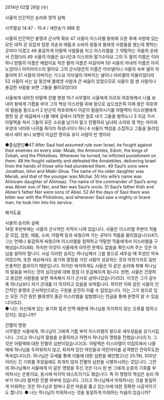 2014년 02월 26일 (수)

사울의 인간적인 승리와 영적 실패



사무엘상 14:47 - 15:4 / 새찬송가 488 장


사울의 인간적인 용맹과 군사력 확보
47 사울이 이스라엘 왕위에 오른 후에 사방에 있는 모든 대적 곧 모압과 암몬 자손과 에돔과 소바의 왕들과 블레셋 사람들을 쳤는데 향하는 곳마다 이겼고 48 용감하게 아말렉 사람들을 치고 이스라엘을 그 약탈하는 자들의 손에서 건졌더라 49 사울의 아들은 요나단과 이스위와 말기수아요 그의 두 딸의 이름은 이러하니 맏딸의 이름은 메랍이요 작은 딸의 이름은 미갈이며 50 사울의 아내의 이름은 아히노암이니 아히마아스의 딸이요 그의 군사령관의 이름은 아브넬이니 사울의 숙부 넬의 아들이며 51 사울의 아버지는 기스요 아브넬의 아버지는 넬이니 아비엘의 아들이었더라 52 사울이 사는 날 동안에 블레셋 사람과 큰 싸움이 있었으므로 사울이 힘 센 사람이나 용감한 사람을 보면 그들을 불러모았더라

사울에게 내려진 아말렉 진멸 명령 
15:1 사무엘이 사울에게 이르되 여호와께서 나를 보내어 왕에게 기름을 부어 그의 백성 이스라엘 위에 왕으로 삼으셨은즉 이제 왕은 여호와의 말씀을 들으소서 2 만군의 여호와께서 이같이 말씀하시기를 아말렉이 이스라엘에게 행한 일 곧 애굽에서 나올 때에 길에서 대적한 일로 내가 그들을 벌하노니 3 지금 가서 아말렉을 쳐서 그들의 모든 소유를 남기지 말고 진멸하되 남녀와 소아와 젖 먹는 아이와 우양과 낙타와 나귀를 죽이라 하셨나이다 하니 4 사울이 백성을 소집하고 그들을 들라임에서 세어 보니 보병이 이십만 명이요 유다 사람이 만 명이라 


●중심문단●47 After Saul had assumed rule over Israel, he fought against their enemies on every side: Moab, the Ammonites, Edom, the kings of Zobah, and the Philistines. Wherever he turned, he inflicted punishment on them. 48 He fought valiantly and defeated the Amalekites, delivering Israel from the hands of those who had plundered them. 49 Saul’s sons were Jonathan, Ishvi and Malki-Shua. The name of his older daughter was Merab, and that of the younger was Michal. 50 His wife’s name was Ahinoam daughter of Ahimaaz. The name of the commander of Saul’s army was Abner son of Ner, and Ner was Saul’s uncle. 51 Saul’s father Kish and Abner’s father Ner were sons of Abiel. 52 All the days of Saul there was bitter war with the Philistines, and whenever Saul saw a mighty or brave man, he took him into his service.

해석도움





사울의 승리와 실패  
14장 후반부에는 사울의 군사적인 치적이 나와 있습니다. 사울은 이스라엘 주변의 적들 곧 모압, 암몬, 에돔, 소바, 아말렉 등과 싸웠으며 가는 곳마다 적들을 물리쳤습니다(47). 그는 언제나 용감하게 싸웠으며 이스라엘을 침략하고 약탈한 적들에게서 이스라엘을 구해냈습니다(48). 하지만 이것이 사울에게 아무런 문제도 없음을 확인시켜 주는 것은 아님을 알아야 합니다. 사실 이러한 승리는 하나님께서 그를 왕으로 세우실 때 주셨던 약속이었으며, 또한 세상에서도 용기와 열정을 가진 사람이 성공하는 것과 마찬가지로 일반 은총적인 결과이기 때문입니다. 하지만 애석하게도 사울은 이 같은 승리에 취해 하나님의 말씀을 버리는 것의 심각성에 대해 점점 더 둔감해지게 됩니다. 한편, 사울은 건장하고 용감한 사람들을 보면 계속해서 자기 군사로 삼아나갔습니다(52). 이것은 그가 갈수록 하나님보다 자기 군대를 더 의지하고 있음을 보여줍니다. 하지만 이와 같은 사울의 인간적인 용맹과 군사력만으로는 구원을 온전히 이룰 수 없었습니다. 이는 그가 왕으로 있는 모든 기간 동안 블레셋이 줄곧 이스라엘을 침범했다는 언급을 통해 분명히 알 수 있습니다(52).  
● 나는 자신에게 있는 용기와 힘과 인맥 때문에 하나님을 의지하지 않는 오류를 범하고 있지는 않습니까?

진멸의 명령  
사무엘은 사울에게, 하나님이 그에게 기름 부어 이스라엘의 왕으로 세우셨음을 상기시킵니다. 그리고 하나님의 말씀을 순종하라고 하면서 하나님의 명령을 전했습니다(5:1). 그것은 아말렉에 대한 진멸의 심판이었습니다(3). 아말렉은 이스라엘이 이집트에서 나올 때에 하나님을 두려워하지 않고, 뒤처져 있던 여인들과 어린아이를 공격했던 잔악무도한 족속입니다(2). 하나님은 모세를 통해 이들에 대한 심판을 예언했고(신 25:19), 500년이라는 긴 기회를 주었음에도 회개치 않자 진멸의 심판을 시행하시려는 것입니다. 그런데 하나님께서 사울에게 이 같은 명령을 주신 것은 다시 한 번 그에게 순종의 기회를 부여하시는 은총이요, 동시에 마지막 테스트이기도 했습니다. 즉 이 명령의 핵심은 승리 여부가 아니라 철저한 진멸 여부에 있습니다. 그리고 하나님께서 미워하시는 것을 동일하게 미워하는 것은 하나님과 얼마나 같은 마음을 품고 있는지에 대한 정확한 시금석이기도 합니다. 
● 나는 하나님이 미워하시는 것을 동일하게 미워하는 마음이 있습니까?